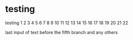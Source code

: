 # testing

testing 1 2 3 4 5 6 7 8 9 10 11 12 13 14 15 16 17 18 19 20 21 22

last input of text before the fifth branch and any others


